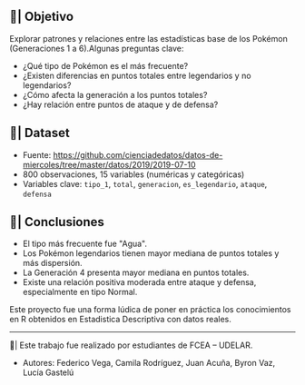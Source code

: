 ## 🎯| Objetivo

Explorar patrones y relaciones entre las estadísticas base de los Pokémon (Generaciones 1 a 6).Algunas preguntas clave:

- ¿Qué tipo de Pokémon es el más frecuente?
- ¿Existen diferencias en puntos totales entre legendarios y no legendarios?
- ¿Cómo afecta la generación a los puntos totales?
- ¿Hay relación entre puntos de ataque y de defensa?

## 💾| Dataset

- Fuente: https://github.com/cienciadedatos/datos-de-miercoles/tree/master/datos/2019/2019-07-10
- 800 observaciones, 15 variables (numéricas y categóricas)
- Variables clave: `tipo_1`, `total`, `generacion`, `es_legendario`, `ataque`, `defensa`


## 📌| Conclusiones

- El tipo más frecuente fue "Agua".
- Los Pokémon legendarios tienen mayor mediana de puntos totales y más dispersión.
- La Generación 4 presenta mayor mediana en puntos totales.
- Existe una relación positiva moderada entre ataque y defensa, especialmente en tipo Normal.

Este proyecto fue una forma lúdica de poner en práctica los conocimientos en R obtenidos en Estadistica Descriptiva con datos reales.

---
📌| Este trabajo fue realizado por estudiantes de FCEA – UDELAR.

* Autores: Federico Vega, Camila Rodríguez, Juan Acuña, Byron Vaz, Lucía Gastelú
